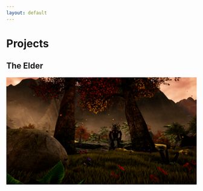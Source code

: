 ```yaml
---
layout: default
---
```


<!-- Useful markdown tips: https://github.github.com/gfm/#html-blocks -->
# Projects
<!-- TODO: Make The Elder a link but with good -->
## The Elder
[![The Elder](/assets/images/theelder/theelder.png)](/theelder)

